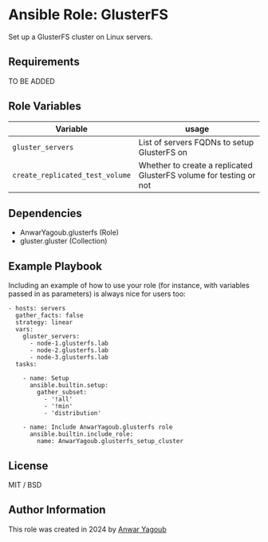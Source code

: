 Ansible Role: GlusterFS
=========

Set up a GlusterFS cluster on Linux servers.

Requirements
------------

TO BE ADDED

Role Variables
--------------

| Variable                        | usage                                                              |
| ------------------------------- | ------------------------------------------------------------------ |
| `gluster_servers`               | List of servers FQDNs to setup GlusterFS on                        |
| `create_replicated_test_volume` | Whether to create a replicated GlusterFS volume for testing or not |

Dependencies
------------

  - AnwarYagoub.glusterfs (Role)
  - gluster.gluster (Collection)

Example Playbook
----------------

Including an example of how to use your role (for instance, with variables passed in as parameters) is always nice for users too:

    - hosts: servers
      gather_facts: false
      strategy: linear
      vars:
        gluster_servers:
          - node-1.glusterfs.lab
          - node-2.glusterfs.lab
          - node-3.glusterfs.lab
      tasks:

        - name: Setup
          ansible.builtin.setup:
            gather_subset:
              - '!all'
              - '!min'
              - 'distribution'

        - name: Include AnwarYagoub.glusterfs role
          ansible.builtin.include_role:
            name: AnwarYagoub.glusterfs_setup_cluster

License
-------

MIT / BSD

Author Information
------------------

This role was created in 2024 by [Anwar Yagoub](https://github.com/AnwarYagoub)
